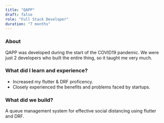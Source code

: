 ```yaml
---
title: "QAPP"
draft: false
role: "Full Stack Developer"
duration: "7 months"
---
```


### About

QAPP was developed during the start of the COVID19 pandemic. We were just 2 developers who built the entire thing, so it taught me very much.

### What did I learn and experience?

- Increased my flutter & DRF proficency.
- Closely experienced the benefits and problems faced by startups.


### What did we build?

A queue management system for effective social distancing using flutter and DRF.